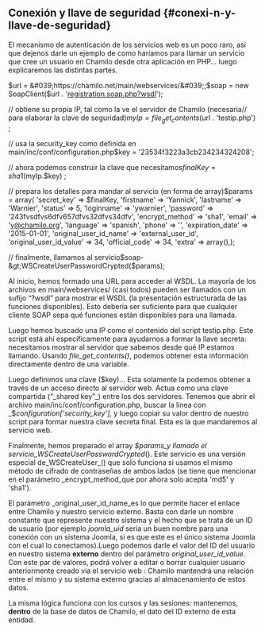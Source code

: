 ## Conexión y llave de seguridad {#conexi-n-y-llave-de-seguridad}

El mecanismo de autenticación de los servicios web es un poco raro, así que dejenos darle un ejemplo de como haríamos para llamar un servicio que cree un usuario en Chamilo desde otra aplicación en PHP... luego explicaremos las distintas partes.

$url = &#039;https://chamilo.net/main/webservices/&#039;;$soap = new SoapClient($url . &#039;[registration.soap.php?wsdl](https://cham.net/main/webservices/registration.soap.php?wsdl)&#039;);

// obtiene su propia IP, tal como la ve el servidor de Chamilo (necesaria// para elaborar la clave de seguridad)$myIp = file_get_contents($url . &#039;testip.php&#039;) ;

// usa la security_key como definida en main/inc/conf/configuration.php$key = &#039;23534f3223a3cb234234324208&#039;;

// ahora podemos construir la clave que necesitamos$finalKey = sha1($myIp.$key) ;

// prepara los detalles para mandar al servicio (en forma de array)$params = array( &#039;secret_key&#039; =&gt; $finalKey, &#039;firstname&#039; =&gt; &#039;Yannick&#039;, &#039;lastname&#039; =&gt; &#039;Warnier&#039;, &#039;status&#039; =&gt; 5, &#039;loginname&#039; =&gt; &#039;ywarnier&#039;, &#039;password&#039; =&gt; &#039;243fvsdfvs6dfv657dfvs32dfvs34dfv&#039;, &#039;encrypt_method&#039; =&gt; &#039;sha1&#039;, &#039;email&#039; =&gt; &#039;y@chamilo.org&#039;, &#039;language&#039; =&gt; &#039;spanish&#039;, &#039;phone&#039; =&gt; &#039;&#039;, &#039;expiration_date&#039; =&gt; &#039;2015-01-01&#039;, &#039;original_user_id_name&#039; =&gt; &#039;external_user_id&#039;, &#039;original_user_id_value&#039; =&gt; 34, &#039;official_code&#039; =&gt; 34, &#039;extra&#039; =&gt; array(),);

// finalmente, llamamos al servicio$soap-&gt;WSCreateUserPasswordCrypted($params);

Al inicio, hemos formado una URL para acceder al WSDL. La mayoría de los archivos en main/webservices/ (casi todos) pueden ser llamados con un sufijo “?wsdl” para mostrar el WSDL (la presentación estructurada de las funciones disponibles). Esto debería ser suficiente para que cualquier cliente SOAP sepa qué funciones están disponibles para una llamada.

Luego hemos buscado una IP como el contenido del script testip.php. Este script está ahí específicamente para ayudarnos a formar la llave secreta: necesitamos mostrar al servidor que sabemos desde qué IP estamos llamando. Usando _file_get_contents()_, podemos obtener esta información directamente dentro de una variable.

Luego definimos una clave ($key)… Esta solamente la podemos obtener a través de un acceso directo al servidor web. Actua como una clave compartida (“_shared key”_) entre los dos servidores. Tenemos que abrir el archivo main/inc/conf/configuration.php, buscar la línea con _$_configuration[&#039;security_key&#039;],_ y luego copiar su valor dentro de nuestro script para formar nuestra clave secreta final. Esta es la que mandaremos al servicio web.

Finalmente, hemos preparado el array _$params_y llamado el servicio_WSCreateUserPasswordCrypted_(). Este servicio es una versión especial de_WSCreateUser_() que solo funciona si usamos el mismo método de cifrado de contraseñas de ambos lados (se tiene que mencionar en el parámetro _encrypt_method_que por ahora solo acepta &#039;md5&#039; y &#039;sha1&#039;).

El parámetro _original_user_id_name_es lo que permite hacer el enlace entre Chamilo y nuestro servicio externo. Basta con darle un nombre constante que represente nuestro sistema y el hecho que se trata de un ID de usuario (por ejemplo _joomla_uid_ sería un buen nombre para una conexión con un sistema Joomla, si es que este es el único sistema Joomla con el cual lo conectamos).Luego podemos darle el valor del ID del usuario en nuestro sistema **externo** dentro del parámetro _original_user_id_value_. Con este par de valores, podrá volver a editar o borrar cualquier usuario anteriormente creado via el servicio web : Chamilo mantendrá una relación entre el mismo y su sistema externo gracias al almacenamiento de estos datos.

La misma lógica funciona con los cursos y las sesiones: mantenemos, **dentro** de la base de datos de Chamilo, el dato del ID externo de esta entidad.